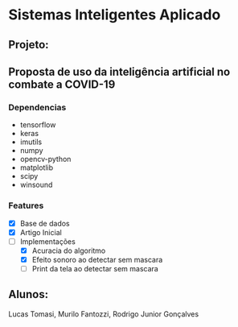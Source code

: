 # Sistemas Inteligentes Aplicado
## Projeto: 

## Proposta de uso da inteligência artificial no combate a COVID-19

### Dependencias

- tensorflow
- keras
- imutils
- numpy
- opencv-python
- matplotlib
- scipy
- winsound

### Features

- [x] Base de dados
- [x] Artigo Inicial
- [ ] Implementações
    -  [x] Acuracia do algoritmo
    -  [x] Efeito sonoro ao detectar sem mascara
    -  [ ] Print da tela ao detectar sem mascara

## Alunos: 

Lucas Tomasi, Murilo Fantozzi, Rodrigo Junior Gonçalves